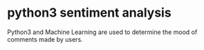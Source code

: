 # python3 sentiment analysis
 Python3 and Machine Learning are used to determine the mood of comments made by users.
